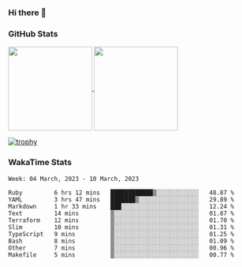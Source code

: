 ### Hi there 👋

### GitHub Stats

<a href="https://github.com/anuraghazra/github-readme-stats">
  <img align="center" height="170px" src="https://github-readme-stats.vercel.app/api/top-langs/?username=tksfjt1024&layout=compact&count_private=true&show_icons=true&show_icons=true&theme=graywhite" />
</a>
<a href="https://github.com/anuraghazra/github-readme-stats">
  <img align="center" height="170px" src="https://github-readme-stats.vercel.app/api?username=tksfjt1024&count_private=true&show_icons=true&show_icons=true&theme=graywhite" />
</a>

[![trophy](https://github-profile-trophy.vercel.app/?username=tksfjt1024)](https://github.com/ryo-ma/github-profile-trophy)

### WakaTime Stats

<!--START_SECTION:waka-->
```text
Week: 04 March, 2023 - 10 March, 2023

Ruby         6 hrs 12 mins   ████████████▒░░░░░░░░░░░░   48.87 % 
YAML         3 hrs 47 mins   ███████▒░░░░░░░░░░░░░░░░░   29.89 % 
Markdown     1 hr 33 mins    ███░░░░░░░░░░░░░░░░░░░░░░   12.24 % 
Text         14 mins         ▒░░░░░░░░░░░░░░░░░░░░░░░░   01.87 % 
Terraform    12 mins         ▒░░░░░░░░░░░░░░░░░░░░░░░░   01.70 % 
Slim         10 mins         ▒░░░░░░░░░░░░░░░░░░░░░░░░   01.31 % 
TypeScript   9 mins          ▒░░░░░░░░░░░░░░░░░░░░░░░░   01.25 % 
Bash         8 mins          ▒░░░░░░░░░░░░░░░░░░░░░░░░   01.09 % 
Other        7 mins          ▒░░░░░░░░░░░░░░░░░░░░░░░░   00.96 % 
Makefile     5 mins          ▒░░░░░░░░░░░░░░░░░░░░░░░░   00.77 % 
```
<!--END_SECTION:waka-->
